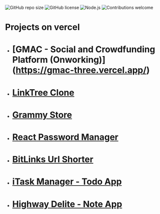 ![GitHub repo size](https://img.shields.io/github/repo-size/saksham-pahadi/WEB-PROJECTS?logo=github)
![GitHub license](https://img.shields.io/badge/license-MIT-green)
![Node.js](https://img.shields.io/badge/Node.js-v16%2B-blue?logo=node.js)
![Contributions welcome](https://img.shields.io/badge/contributions-welcome-brightgreen?logo=github)
# Projects on vercel

- # [GMAC - Social and Crowdfunding Platform (Onworking)] (https://gmac-three.vercel.app/)
- # [LinkTree Clone](https://web-projects-psi-henna.vercel.app/)
- # [Grammy Store](https://grammy-store.vercel.app/)
- # [React Password Manager](https://web-development-series-tedx.vercel.app)
- # [BitLinks Url Shorter](https://bitlinks-sigma.vercel.app/)
- # [iTask Manager - Todo App](https://todo-app-tan-tau-28.vercel.app/)
- # [Highway Delite - Note App](https://highway-delite-alpha-five.vercel.app/)
